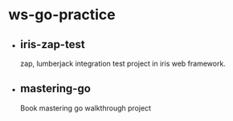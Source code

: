 # ws-go-practice

* ## iris-zap-test
  zap, lumberjack integration test project in iris web framework.

* ## mastering-go
  Book mastering go walkthrough project